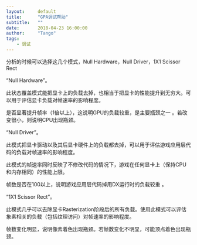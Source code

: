 ```yaml
---
layout:     default
title:      "GPA调试帮助"
subtitle:   ""
date:       2018-04-23 16:00:00
author:     "Tango"
tags:
    - 调试
---
```


分析的时候可以选择这几个模式，Null Hardware，Null Driver，1X1 Scissor Rect

“Null Hardware”。 

此状态覆盖模式能把显卡上的负载去掉，也相当于把显卡的性能提升到无穷大。可以用于评估显卡负载对帧速率的影响程度。

是否显著提升帧率（1倍以上），这说明GPU的负载较重，是主要瓶颈之一 。若改变很小，则说明CPU出现瓶颈。



“Null Driver”。

此模式把显卡驱动以及其后显卡硬件上的负载都去掉，可以用于评估游戏应用层代码的负载对帧速率的影响程度。

此模式的帧速率同时反映了不修改代码的情况下，游戏在任何显卡上（保持CPU和内存相同）的性能上限。

帧数是否在100以上，说明游戏应用层代码掉用DX运行时的负载较重 。



“1X1 Scissor Rect”。

此模式几乎可以去除显卡Rasterization阶段后的所有负载。使用此模式可以评估象素相关的负载（包括纹理访问）对帧速率的影响程度。

帧数变化明显，说明像素着色出现瓶颈。若帧数变化不明显，可能顶点着色出现瓶颈。